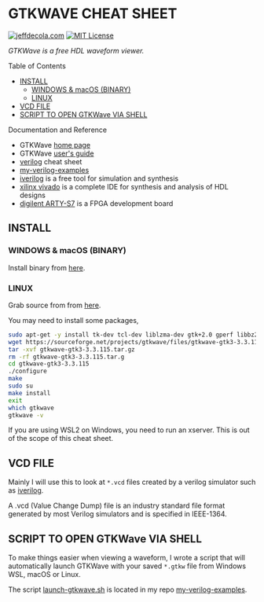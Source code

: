 # GTKWAVE CHEAT SHEET

[![jeffdecola.com](https://img.shields.io/badge/website-jeffdecola.com-blue)](https://jeffdecola.com)
[![MIT License](https://img.shields.io/:license-mit-blue.svg)](https://jeffdecola.mit-license.org)

_GTKWave is a free HDL waveform viewer._

Table of Contents

* [INSTALL](https://github.com/JeffDeCola/my-cheat-sheets/tree/master/hardware/tools/simulation/gtkwave-cheat-sheet#install)
  * [WINDOWS & macOS (BINARY)](https://github.com/JeffDeCola/my-cheat-sheets/tree/master/hardware/tools/simulation/gtkwave-cheat-sheet#windows--macos-binary)
  * [LINUX](https://github.com/JeffDeCola/my-cheat-sheets/tree/master/hardware/tools/simulation/gtkwave-cheat-sheet#linux)
* [VCD FILE](https://github.com/JeffDeCola/my-cheat-sheets/tree/master/hardware/tools/simulation/gtkwave-cheat-sheet#vcd-file)
* [SCRIPT TO OPEN GTKWave VIA SHELL](https://github.com/JeffDeCola/my-cheat-sheets/tree/master/hardware/tools/simulation/gtkwave-cheat-sheet#script-to-open-gtkwave-via-shell)

Documentation and Reference

* GTKWave
  [home page](http://gtkwave.sourceforge.net/)
* GTKWave
  [user's guide](http://gtkwave.sourceforge.net/gtkwave.pdf)
* [verilog](https://github.com/JeffDeCola/my-cheat-sheets/tree/master/hardware/development/languages/verilog-cheat-sheet)
  cheat sheet
* [my-verilog-examples](https://github.com/JeffDeCola/my-verilog-examples)
* [iverilog](https://github.com/JeffDeCola/my-cheat-sheets/tree/master/hardware/tools/simulation/iverilog-cheat-sheet)
  is a free tool for simulation and synthesis
* [xilinx vivado](https://github.com/JeffDeCola/my-cheat-sheets/tree/master/hardware/tools/synthesis/xilinx-vivado-cheat-sheet)
  is a complete IDE for synthesis and analysis of HDL designs
* [digilent ARTY-S7](https://github.com/JeffDeCola/my-cheat-sheets/tree/master/hardware/development/fpga-development-boards/digilent-arty-s7-cheat-sheet)
  is a FPGA development board

## INSTALL

### WINDOWS & macOS (BINARY)

Install binary from
[here](https://sourceforge.net/projects/gtkwave/files/).

### LINUX

Grab source from from
[here](https://sourceforge.net/projects/gtkwave/files/).

You may need to install some packages,

```bash
sudo apt-get -y install tk-dev tcl-dev liblzma-dev gtk+2.0 gperf libbz2-dev
wget https://sourceforge.net/projects/gtkwave/files/gtkwave-gtk3-3.3.115/gtkwave-gtk3-3.3.115.tar.gz
tar -xvf gtkwave-gtk3-3.3.115.tar.gz
rm -rf gtkwave-gtk3-3.3.115.tar.g
cd gtkwave-gtk3-3.3.115
./configure
make
sudo su
make install
exit
which gtkwave
gtkwave -v
```

If you are using WSL2 on Windows, you need to run an xserver.
This is out of the scope of this cheat sheet.

## VCD FILE

Mainly I will use this to look at `*.vcd` files created by a verilog simulator
such as
[iverilog](https://github.com/JeffDeCola/my-cheat-sheets/tree/master/hardware/tools/simulation/iverilog-cheat-sheet).

A .vcd (Value Change Dump) file is an industry standard file format
generated by most Verilog simulators and is specified in IEEE-1364.

## SCRIPT TO OPEN GTKWave VIA SHELL

To make things easier when viewing a waveform, I wrote a script that will
automatically launch GTKWave with your saved `*.gtkw` file from Windows WSL,
macOS or Linux.

The script
[launch-gtkwave.sh](https://github.com/JeffDeCola/my-verilog-examples/blob/master/launch-GTKWave-script/launch-gtkwave.sh)
is located in my repo
[my-verilog-examples](https://github.com/JeffDeCola/my-verilog-examples).
